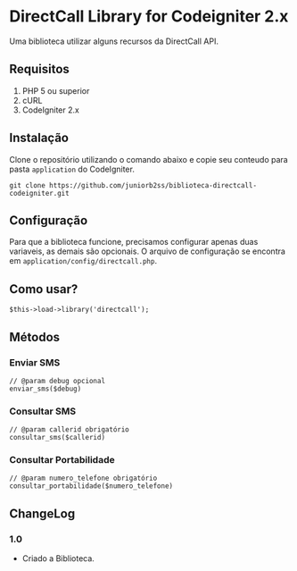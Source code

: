 # DirectCall Library for Codeigniter 2.x

Uma biblioteca utilizar alguns recursos da DirectCall API.

## Requisitos
1. PHP 5 ou superior
2. cURL
3. CodeIgniter 2.x

## Instalação
Clone o repositório utilizando o comando abaixo e copie seu conteudo para pasta `application` do CodeIgniter.

    git clone https://github.com/juniorb2ss/biblioteca-directcall-codeigniter.git
    
## Configuração
Para que a biblioteca funcione, precisamos configurar apenas duas variaveis, as demais são opcionais.
O arquivo de configuração se encontra em `application/config/directcall.php`.

## Como usar?

    $this->load->library('directcall');

## Métodos
### Enviar SMS

    // @param debug opcional
    enviar_sms($debug)

### Consultar SMS

    // @param callerid obrigatório
    consultar_sms($callerid) 

### Consultar Portabilidade

    // @param numero_telefone obrigatório
    consultar_portabilidade($numero_telefone)

## ChangeLog

### 1.0
* Criado a Biblioteca.

